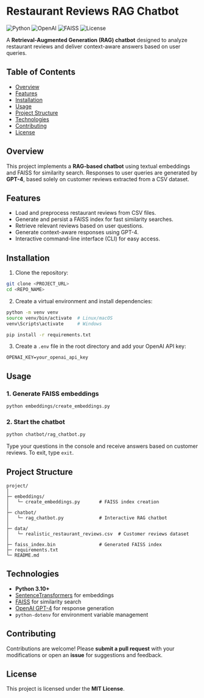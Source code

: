 # Restaurant Reviews RAG Chatbot

![Python](https://img.shields.io/badge/Python-3.10+-blue.svg) ![OpenAI](https://img.shields.io/badge/OpenAI-GPT--4-green.svg) ![FAISS](https://img.shields.io/badge/FAISS-enabled-orange.svg) ![License](https://img.shields.io/badge/License-MIT-lightgrey.svg)

A **Retrieval-Augmented Generation (RAG) chatbot** designed to analyze restaurant reviews and deliver context-aware answers based on user queries.

## Table of Contents

* [Overview](#overview)
* [Features](#features)
* [Installation](#installation)
* [Usage](#usage)
* [Project Structure](#project-structure)
* [Technologies](#technologies)
* [Contributing](#contributing)
* [License](#license)

## Overview

This project implements a **RAG-based chatbot** using textual embeddings and FAISS for similarity search. Responses to user queries are generated by **GPT-4**, based solely on customer reviews extracted from a CSV dataset.

## Features

* Load and preprocess restaurant reviews from CSV files.
* Generate and persist a FAISS index for fast similarity searches.
* Retrieve relevant reviews based on user questions.
* Generate context-aware responses using GPT-4.
* Interactive command-line interface (CLI) for easy access.

## Installation

1. Clone the repository:

```bash
git clone <PROJECT_URL>
cd <REPO_NAME>
```

2. Create a virtual environment and install dependencies:

```bash
python -m venv venv
source venv/bin/activate  # Linux/macOS
venv\Scripts\activate     # Windows

pip install -r requirements.txt
```

3. Create a `.env` file in the root directory and add your OpenAI API key:

```env
OPENAI_KEY=your_openai_api_key
```

## Usage

### 1. Generate FAISS embeddings

```bash
python embeddings/create_embeddings.py
```

### 2. Start the chatbot

```bash
python chatbot/rag_chatbot.py
```

Type your questions in the console and receive answers based on customer reviews. To exit, type `exit`.

## Project Structure

```
project/
│
├─ embeddings/
│   └─ create_embeddings.py       # FAISS index creation
│
├─ chatbot/
│   └─ rag_chatbot.py             # Interactive RAG chatbot
│
├─ data/
│   └─ realistic_restaurant_reviews.csv  # Customer reviews dataset
│
├─ faiss_index.bin                # Generated FAISS index
├─ requirements.txt
└─ README.md
```

## Technologies

* **Python 3.10+**
* [SentenceTransformers](https://www.sbert.net/) for embeddings
* [FAISS](https://faiss.ai/) for similarity search
* [OpenAI GPT-4](https://platform.openai.com/) for response generation
* `python-dotenv` for environment variable management

## Contributing

Contributions are welcome! Please **submit a pull request** with your modifications or open an **issue** for suggestions and feedback.

## License

This project is licensed under the **MIT License**.
